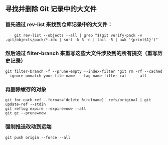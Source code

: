 ## 寻找并删除 Git 记录中的大文件

### 首先通过 rev-list 来找到仓库记录中的大文件：

```shell
    git rev-list --objects --all | grep "$(git verify-pack -v .git/objects/pack/*.idx | sort -k 3 -n | tail -5 | awk '{print$1}')"
```

### 然后通过 filter-branch 来重写这些大文件涉及到的所有提交（重写历史记录）

```shell
git filter-branch -f --prune-empty --index-filter 'git rm -rf --cached --ignore-unmatch your-file-name' --tag-name-filter cat -- --all
```

### 再删除缓存的对象

```shell
git for-each-ref --format='delete %(refname)' refs/original | git update-ref --stdin
git reflog expire --expire=now --all
git gc --prune=now
```

### 强制推送改动到远端

```shell
git push origin --force --all
```

